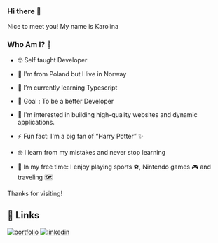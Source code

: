 ### Hi there 👋 

Nice to meet you!
My name is Karolina  


### Who Am I? 🤠

- 🤓 Self taught Developer

- 🧳 I'm from Poland but I live in Norway

- 🔭 I’m currently learning Typescript

- 🎯 Goal : To be a better Developer

- 🧐 I'm interested in building high-quality websites and dynamic applications.

- ⚡ Fun fact: I'm a big fan of “Harry Potter” ✨

- 🤓 I learn from my mistakes and never stop learning

- 🤙 In my free time: I enjoy playing sports ⚽, Nintendo games 🎮 and traveling 🗺️


Thanks for visiting!




## 🔗 Links
[![portfolio](https://img.shields.io/badge/my_portfolio-000?style=for-the-badge&logo=ko-fi&logoColor=white)](https://karolinakulinskaportfolio.netlify.app/)
[![linkedin](https://img.shields.io/badge/linkedin-0A66C2?style=for-the-badge&logo=linkedin&logoColor=white)](https://www.linkedin.com/in/karolina-kulinska-870124111/)



<!--
**CarolinaFledgling/CarolinaFledgling** is a ✨ _special_ ✨ repository because its `README.md` (this file) appears on your GitHub profile.

Here are some ideas to get you started:

- 🔭 I’m currently working on ...
- 🌱 I’m currently learning ...
- 👯 I’m looking to collaborate on ...
- 🤔 I’m looking for help with ...
- 💬 Ask me about ...
- 📫 How to reach me: ...
- 😄 Pronouns: ...
- ⚡ Fun fact: Harry Potter Love

-->
